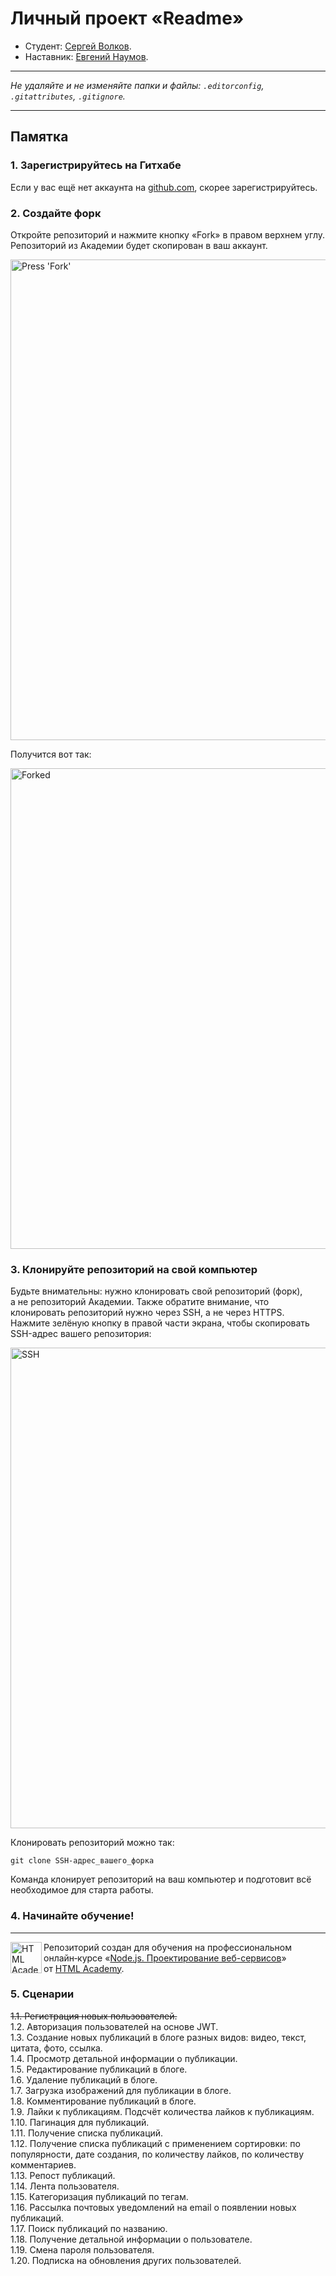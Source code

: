 # Личный проект «Readme»

* Студент: [Сергей Волков](https://up.htmlacademy.ru/nodejs-2/7/user/322851).
* Наставник: [Евгений Наумов](https://htmlacademy.ru/profile/naumov_evg).

---

_Не удаляйте и не изменяйте папки и файлы:_
_`.editorconfig`, `.gitattributes`, `.gitignore`._

---

## Памятка

### 1. Зарегистрируйтесь на Гитхабе

Если у вас ещё нет аккаунта на [github.com](https://github.com/join), скорее зарегистрируйтесь.

### 2. Создайте форк

Откройте репозиторий и нажмите кнопку «Fork» в правом верхнем углу. Репозиторий из Академии будет скопирован в ваш аккаунт.

<img width="769" alt="Press 'Fork'" src="https://cloud.githubusercontent.com/assets/259739/20264045/a1ddbf40-aa7a-11e6-9a1a-724a1c0123c8.png">

Получится вот так:

<img width="769" alt="Forked" src="https://cloud.githubusercontent.com/assets/259739/20264122/f63219a6-aa7a-11e6-945a-89818fc7c014.png">

### 3. Клонируйте репозиторий на свой компьютер

Будьте внимательны: нужно клонировать свой репозиторий (форк), а не репозиторий Академии. Также обратите внимание, что клонировать репозиторий нужно через SSH, а не через HTTPS. Нажмите зелёную кнопку в правой части экрана, чтобы скопировать SSH-адрес вашего репозитория:

<img width="769" alt="SSH" src="https://cloud.githubusercontent.com/assets/259739/20264180/42704126-aa7b-11e6-9ab4-73372b812a53.png">

Клонировать репозиторий можно так:

```
git clone SSH-адрес_вашего_форка
```

Команда клонирует репозиторий на ваш компьютер и подготовит всё необходимое для старта работы.

### 4. Начинайте обучение!

---

<a href="https://htmlacademy.ru/profession/fullstack"><img align="left" width="50" height="50" title="HTML Academy" src="https://up.htmlacademy.ru/static/img/intensive/nodejs/logo-for-github-2.png"></a>

Репозиторий создан для обучения на профессиональном онлайн‑курсе «[Node.js. Проектирование веб-сервисов](https://htmlacademy.ru/profession/fullstack)» от [HTML Academy](https://htmlacademy.ru).

### 5. Сценарии

~~1.1. Регистрация новых пользователей.~~  
1.2. Авторизация пользователей на основе JWT.  
1.3. Создание новых публикаций в блоге разных видов: видео, текст, цитата, фото, ссылка.  
1.4. Просмотр детальной информации о публикации.  
1.5. Редактирование публикаций в блоге.  
1.6. Удаление публикаций в блоге.  
1.7. Загрузка изображений для публикации в блоге.  
1.8. Комментирование публикаций в блоге.  
1.9. Лайки к публикациям. Подсчёт количества лайков к публикациям.  
1.10. Пагинация для публикаций.  
1.11. Получение списка публикаций.  
1.12. Получение списка публикаций с применением сортировки: по популярности, дате создания, по количеству лайков, по количеству комментариев.  
1.13. Репост публикаций.  
1.14. Лента пользователя.  
1.15. Категоризация публикаций по тегам.  
1.16. Рассылка почтовых уведомлений на email о появлении новых публикаций.  
1.17. Поиск публикаций по названию.  
1.18. Получение детальной информации о пользователе.  
1.19. Смена пароля пользователя.  
1.20. Подписка на обновления других пользователей.  
